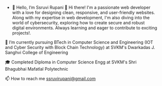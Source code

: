 -  👋 Hello, I’m Ssruvi Rupani
👋 Hi there! I'm a passionate web developer with a love for
designing clean, responsive, and user-friendly websites.
Along with my expertise in web development, I'm also diving into the world of
cybersecurity, exploring how to create secure and robust digital environments.
Always learning and eager to contribute to exciting projects!.

🌱 I’m currently pursuing BTech in Computer Science and Engineering (IOT and Cyber Security with Block Chain Technology) at SVKM's Dwarkadas J. Sanghvi College of Engineering

🎓 Completed Diploma in Computer Science Engg at SVKM's Shri Bhagubhai Mafatlal Polytechnic

📫 How to reach me ssruvirupani@gmail.com

